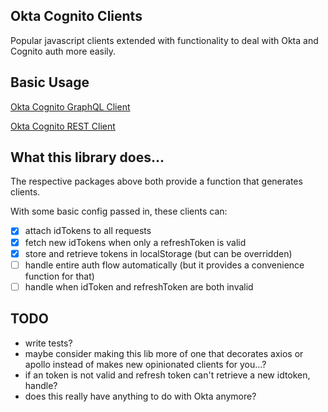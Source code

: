 ## Okta Cognito Clients

Popular javascript clients extended with functionality to deal with Okta and Cognito auth more easily.

## Basic Usage

[Okta Cognito GraphQL Client](https://github.com/jsphweid/okta-cognito-clients/tree/master/packages/okta-cognito-graphql-client)

[Okta Cognito REST Client](https://github.com/jsphweid/okta-cognito-clients/tree/master/packages/okta-cognito-rest-client)

## What this library does...

The respective packages above both provide a function that generates clients.

With some basic config passed in, these clients can:

- [x] attach idTokens to all requests
- [x] fetch new idTokens when only a refreshToken is valid
- [x] store and retrieve tokens in localStorage (but can be overridden)
- [ ] handle entire auth flow automatically (but it provides a convenience function for that)
- [ ] handle when idToken and refreshToken are both invalid

## TODO

- write tests?
- maybe consider making this lib more of one that decorates axios or apollo instead of makes new opinionated clients for you...?
- if an token is not valid and refresh token can't retrieve a new idtoken, handle?
- does this really have anything to do with Okta anymore?
